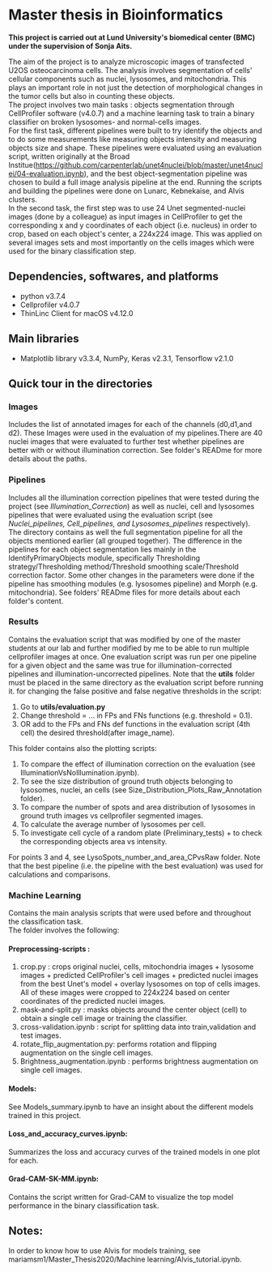 # Master thesis in Bioinformatics
**This project is carried out at Lund University's biomedical center (BMC) under the supervision of Sonja Aits.**

The aim of the project is to analyze microscopic images of transfected U2OS osteocarcinoma cells. The analysis involves segmentation of cells' cellular components such as nuclei, lysosomes, and mitochondria. This plays an important role in not just the detection of morphological changes in the tumor cells but also in counting these objects. <br>
The project involves two main tasks : objects segmentation through CellProfiler software (v4.0.7) and a machine learning task to train a binary classifier on broken lysosomes- and normal-cells images. <br> 
For the first task, different pipelines were built to try identify the objects and to do some measurements like measuring objects intensity and measuring objects size and shape. These pipelines were evaluated using an evaluation script, written originally at the Broad Institue(https://github.com/carpenterlab/unet4nuclei/blob/master/unet4nuclei/04-evaluation.ipynb), and the best object-segmentation pipeline was chosen to build a full image analysis pipeline at the end. Running the scripts and building the pipelines were done on Lunarc, Kebnekaise, and Alvis clusters.<br>
In the second task, the first step was to use 24 Unet segmented-nuclei images (done by a colleague) as input images in CellProfiler to get the corresponding x and y coordinates of each object (i.e. nucleus) in order to crop, based on each object's center, a 224x224 image. This was applied on several images sets and most importantly on the cells images which were used for the binary classification step.

## Dependencies, softwares, and platforms
* python v3.7.4 <br>
* Cellprofiler v4.0.7 <br>
* ThinLinc Client for macOS v4.12.0 <br>

## Main libraries
* Matplotlib library v3.3.4, NumPy, Keras v2.3.1, Tensorflow v2.1.0

## Quick tour in the directories
### Images <br>
Includes the list of annotated images for each of the channels (d0,d1,and d2). These Images were used in the evaluation of my pipelines.There are 40 nuclei images that were evaluated to further test whether pipelines are better with or without illumination correction. See folder's READme for more details about the paths.<br>


### Pipelines <br>
Includes all the illumination correction pipelines that were tested during the project (see *Illumination_Correction*) as well as nuclei, cell and lysosomes pipelines that were evaluated using the evaluation script (see *Nuclei_pipelines, Cell_pipelines, and Lysosomes_pipelines* respectively). The directory contains as well the full segmentation pipeline for all the objects mentioned earlier (all grouped together). The difference in the pipelines for each object segmentation lies mainly in the IdentifyPrimaryObjects module, specifically Thresholding strategy/Thresholding method/Threshold smoothing scale/Threshold correction factor. Some other changes in the parameters were done if the pipeline has smoothing modules (e.g. lysosomes pipeline) and Morph (e.g. mitochondria). See folders' READme files for more details about each folder's content.<br>


### Results <br>
Contains the evaluation script that was modified by one of the master students at our lab and further modified by me to be able to run multiple cellprofiler images at once. One evaluation script was run per one pipeline for a given object and the same was true for illumination-corrected pipelines and illumination-uncorrected pipelines. Note that the **utils** folder must be placed in the same directory as the evaluation script before running it. for changing the false positive and false negative thresholds in the script: <br>
  1. Go to **utils/evaluation.py** 
  2. Change threshold = ... in FPs and FNs functions (e.g. threshold = 0.1).
  3. OR add to the FPs and FNs def functions in the evaluation script (4th cell) the desired threshold(after image_name).

  This folder contains also the plotting scripts:<br>
  1. To compare the effect of illumination correction on the evaluation (see IlluminationVsNoIllumination.ipynb). 
  2. To see the size distribution of ground truth objects belonging to lysosomes, nuclei, an cells (see Size_Distribution_Plots_Raw_Annotation folder).
  3. To compare the number of spots and area distribution of lysosomes in ground truth images vs cellprofiler segmented images.
  4. To calculate the average number of lysosomes per cell.
  5. To investigate cell cycle of a random plate (Preliminary_tests) + to check the corresponding objects area vs intensity.
  
  For points 3 and 4, see LysoSpots_number_and_area_CPvsRaw folder. Note that the best pipeline (i.e. the pipeline with the best evaluation) was used for calculations and comparisons.

### Machine Learning <br>
Contains the main analysis scripts that were used before and throughout the classification task.<br>
The folder involves the following: <br>
#### Preprocessing-scripts : 
  1. crop.py : crops original nuclei, cells, mitochondria images + lysosome images + predicted CellProfiler's cell images + predicted nuclei images from the best Unet's model + overlay lysosomes on top of cells images. All of these images were cropped to 224x224 based on center coordinates of the predicted nuclei images.
  2. mask-and-split.py : masks objects around the center object (cell) to obtain a single cell image or training the classifier.
  3. cross-validation.ipynb : script for splitting data into train,validation and test images.
  4. rotate_flip_augmentation.py: performs rotation and flipping augmentation on the single cell images.
  5. Brightness_augmentation.ipynb : performs brightness augmentation on single cell images.

#### Models:
See Models_summary.ipynb to have an insight about the different models trained in this project.

#### Loss_and_accuracy_curves.ipynb:
Summarizes the loss and accuracy curves of the trained models in one plot for each.

#### Grad-CAM-SK-MM.ipynb:
Contains the script written for Grad-CAM to visualize the top model performance in the binary classification task.

## Notes:
In order to know how to use Alvis for models training, see mariamsm1/Master_Thesis2020/Machine learning/Alvis_tutorial.ipynb.
